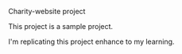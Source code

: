 Charity-website project

This project is a sample project.

I'm replicating this project enhance to my learning.